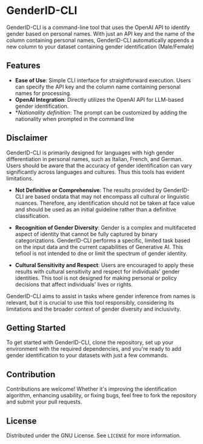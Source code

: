 # GenderID-CLI
GenderID-CLI is a command-line tool that uses the OpenAI API to identify gender based on personal names. With just an API key and the name of the column containing personal names, GenderID-CLI automatically appends a new column to your dataset containing gender identification (Male/Female)

## Features

- **Ease of Use**: Simple CLI interface for straightforward execution. Users can specify the API key and the column name containing personal names for processing.
- **OpenAI Integration**: Directly utilizes the OpenAI API for LLM-based gender identification.
- **Nationality definition*: The prompt can be customized by adding the nationality when prompted in the command line
  


## Disclaimer


GenderID-CLI is primarily designed for languages with high gender differentiation in personal names, such as Italian, French, and German. Users should be aware that the accuracy of gender identification can vary significantly across languages and cultures. Thus this tools has evident limitations.

- **Not Definitive or Comprehensive**: The results provided by GenderID-CLI are based ondata that may not encompass all cultural or linguistic nuances. Therefore, any identification should not be taken at face value and should be used as an initial guideline rather than a definitive classification.

- **Recognition of Gender Diversity**: Gender is a complex and multifaceted aspect of identity that cannot be fully captured by binary categorizations. GenderID-CLI performs a specific, limited task based on the input data and the current capabilities of Generative AI. This tefiool is not intended to dne or limit the spectrum of gender identity.

- **Cultural Sensitivity and Respect**: Users are encouraged to apply these results with cultural sensitivity and respect for individuals' gender identities. This tool is not designed for making personal or policy decisions that affect individuals' lives or rights.

GenderID-CLI aims to assist in tasks where gender inference from names is relevant, but it is crucial to use this tool responsibly, considering its limitations and the broader context of gender diversity and inclusivity.

## Getting Started

To get started with GenderID-CLI, clone the repository, set up your environment with the required dependencies, and you're ready to add gender identification to your datasets with just a few commands.

## Contribution

Contributions are welcome! Whether it's improving the identification algorithm, enhancing usability, or fixing bugs, feel free to fork the repository and submit your pull requests.

## License

Distributed under the GNU License. See `LICENSE` for more information.



